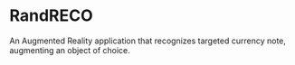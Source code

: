 # RandRECO
An Augmented Reality application that recognizes targeted currency note, augmenting an object of choice.
